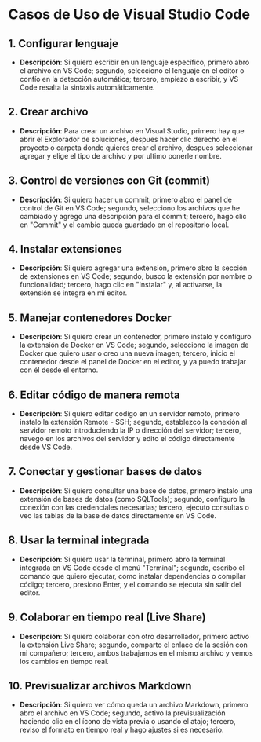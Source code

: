 # Casos de Uso de Visual Studio Code

## 1. Configurar lenguaje
- **Descripción**: Si quiero escribir en un lenguaje específico, primero abro el archivo en VS Code; segundo, selecciono el lenguaje en el editor o confío en la detección automática; tercero, empiezo a escribir, y VS Code resalta la sintaxis automáticamente.

## 2. Crear archivo
- **Descripción**: Para crear un archivo en Visual Studio, primero hay que abrir el Explorador de soluciones, despues hacer clic derecho en el proyecto o carpeta donde quieres crear el archivo, despues seleccionar agregar y elige el tipo de archivo y por ultimo ponerle nombre. 

## 3. Control de versiones con Git (commit)
- **Descripción**: Si quiero hacer un commit, primero abro el panel de control de Git en VS Code; segundo, selecciono los archivos que he cambiado y agrego una descripción para el commit; tercero, hago clic en "Commit" y el cambio queda guardado en el repositorio local.

## 4. Instalar extensiones
- **Descripción**: Si quiero agregar una extensión, primero abro la sección de extensiones en VS Code; segundo, busco la extensión por nombre o funcionalidad; tercero, hago clic en "Instalar" y, al activarse, la extensión se integra en mi editor.

## 5. Manejar contenedores Docker
- **Descripción**: Si quiero crear un contenedor, primero instalo y configuro la extensión de Docker en VS Code; segundo, selecciono la imagen de Docker que quiero usar o creo una nueva imagen; tercero, inicio el contenedor desde el panel de Docker en el editor, y ya puedo trabajar con él desde el entorno.

## 6. Editar código de manera remota
- **Descripción**: Si quiero editar código en un servidor remoto, primero instalo la extensión Remote - SSH; segundo, establezco la conexión al servidor remoto introduciendo la IP o dirección del servidor; tercero, navego en los archivos del servidor y edito el código directamente desde VS Code.

## 7. Conectar y gestionar bases de datos
- **Descripción**: Si quiero consultar una base de datos, primero instalo una extensión de bases de datos (como SQLTools); segundo, configuro la conexión con las credenciales necesarias; tercero, ejecuto consultas o veo las tablas de la base de datos directamente en VS Code.

## 8. Usar la terminal integrada
- **Descripción**: Si quiero usar la terminal, primero abro la terminal integrada en VS Code desde el menú "Terminal"; segundo, escribo el comando que quiero ejecutar, como instalar dependencias o compilar código; tercero, presiono Enter, y el comando se ejecuta sin salir del editor.

## 9. Colaborar en tiempo real (Live Share)
- **Descripción**: Si quiero colaborar con otro desarrollador, primero activo la extensión Live Share; segundo, comparto el enlace de la sesión con mi compañero; tercero, ambos trabajamos en el mismo archivo y vemos los cambios en tiempo real.

## 10. Previsualizar archivos Markdown
- **Descripción**: Si quiero ver cómo queda un archivo Markdown, primero abro el archivo en VS Code; segundo, activo la previsualización haciendo clic en el ícono de vista previa o usando el atajo; tercero, reviso el formato en tiempo real y hago ajustes si es necesario.
